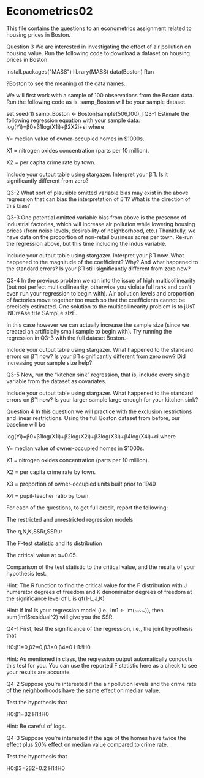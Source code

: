 # Econometrics02
This file contains the questions to an econometrics assignment related to housing prices in Boston.

Question 3
We are interested in investigating the effect of air pollution on housing value. Run the following code to download a dataset on housing prices in Boston

install.packages("MASS")
library(MASS)
data(Boston)
Run

?Boston
to see the meaning of the data names.

We will first work with a sample of 100 observations from the Boston data. Run the following code as is. samp_Boston will be your sample dataset.

set.seed(1)
samp_Boston <- Boston[sample(506,100),]
Q3-1 Estimate the following regression equation with your sample data:
log(Yi)=β0+β1log(X1i)+β2X2i+εi
where

Y= median value of owner-occupied homes in $1000s.

X1 = nitrogen oxides concentration (parts per 10 million).

X2 = per capita crime rate by town.

Include your output table using stargazer. Interpret your β̂ 1. Is it significantly different from zero?

Q3-2 What sort of plausible omitted variable bias may exist in the above regression that can bias the interpretation of β̂ 1? What is the direction of this bias?

Q3-3 One potential omitted variable bias from above is the presence of industrial factories, which will increase air pollution while lowering housing prices (from noise levels, desirability of neighborhood, etc.) Thankfully, we have data on the proportion of non-retail business acres per town. Re-run the regression above, but this time including the indus variable.

Include your output table using stargazer. Interpret your β̂ 1 now. What happened to the magnitude of the coefficient? Why? And what happened to the standard errors? Is your β̂ 1 still significantly different from zero now?

Q3-4 In the previous problem we ran into the issue of high multicollinearity (but not perfect multicollinearity, otherwise you violate full rank and can’t even run your regression to begin with). Air pollution levels and proportion of factories move together too much so that the coefficients cannot be precisely estimated. One solution to the multicollinearity problem is to jUsT iNCreAse tHe SAmpLe sIzE.

In this case however we can actually increase the sample size (since we created an artificially small sample to begin with). Try running the regression in Q3-3 with the full dataset Boston.-

Include your output table using stargazer. What happened to the standard errors on β̂ 1 now? Is your β̂ 1 significantly different from zero now? Did increasing your sample size help?

Q3-5 Now, run the “kitchen sink” regression, that is, include every single variable from the dataset as covariates.

Include your output table using stargazer. What happened to the standard errors on β̂ 1 now? Is your larger sample large enough for your kitchen sink?

Question 4
In this question we will practice with the exclusion restrictions and linear restrictions. Using the full Boston dataset from before, our baseline will be

log(Yi)=β0+β1log(X1i)+β2log(X2i)+β3log(X3i)+β4log(X4i)+εi
where

Y= median value of owner-occupied homes in $1000s.

X1 = nitrogen oxides concentration (parts per 10 million).

X2 = per capita crime rate by town.

X3 = proportion of owner-occupied units built prior to 1940

X4 = pupil-teacher ratio by town.

For each of the questions, to get full credit, report the following:

The restricted and unrestricted regression models

The q,N,K,SSRr,SSRur

The F-test statistic and its distribution

The critical value at α=0.05.

Comparison of the test statistic to the critical value, and the results of your hypothesis test.

Hint: The R function to find the critical value for the F distribution with J numerator degrees of freedom and K denominator degrees of freedom at the significance level of L is qf(1-L,J,K)

Hint: If lm1 is your regression model (i.e., lm1 <- lm(~~~)), then sum(lm1$residual^2) will give you the SSR.

Q4-1 First, test the significance of the regression, i.e., the joint hypothesis that

H0:β1=0,β2=0,β3=0,β4=0
H1:!H0

Hint: As mentioned in class, the regression output automatically conducts this test for you. You can use the reported F statistic here as a check to see your results are accurate.

Q4-2 Suppose you’re interested if the air pollution levels and the crime rate of the neighborhoods have the same effect on median value.

Test the hypothesis that

H0:β1=β2
H1:!H0

Hint: Be careful of logs.

Q4-3 Suppose you’re interested if the age of the homes have twice the effect plus 20% effect on median value compared to crime rate.

Test the hypothesis that

H0:β3=2β2+0.2
H1:!H0
